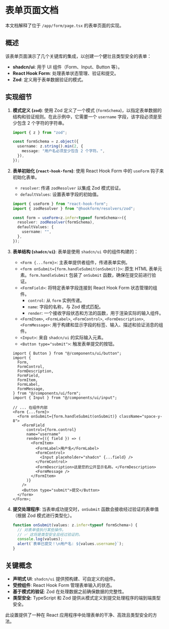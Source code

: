 # 表单页面文档

本文档解释了位于 `/app/form/page.tsx` 的表单页面的实现。

## 概述

该表单页面演示了几个关键库的集成，以创建一个健壮且类型安全的表单：

- **shadcn/ui**: 用于 UI 组件（Form、Input、Button 等）。
- **React Hook Form**: 处理表单状态管理、验证和提交。
- **Zod**: 定义用于表单数据验证的模式。

## 实现细节

1.  **模式定义 (`zod`)**:
    使用 Zod 定义了一个模式 (`formSchema`)，以指定表单数据的结构和验证规则。在此示例中，它需要一个 `username` 字段，该字段必须是至少包含 2 个字符的字符串。

    ```typescript
    import { z } from "zod";

    const formSchema = z.object({
      username: z.string().min(2, {
        message: "用户名必须至少包含 2 个字符。",
      }),
    });
    ```

2.  **表单初始化 (`react-hook-form`)**:
    使用 React Hook Form 中的 `useForm` 钩子来初始化表单。

    - `resolver`: 传递 `zodResolver` 以集成 Zod 模式验证。
    - `defaultValues`: 设置表单字段的初始值。

    ```typescript
    import { useForm } from "react-hook-form";
    import { zodResolver } from "@hookform/resolvers/zod";

    const form = useForm<z.infer<typeof formSchema>>({
      resolver: zodResolver(formSchema),
      defaultValues: {
        username: "",
      },
    });
    ```

3.  **表单结构 (`shadcn/ui`)**:
    表单是使用 `shadcn/ui` 中的组件构建的：

    - `<Form {...form}>`: 主表单提供者组件，传递表单实例。
    - `<form onSubmit={form.handleSubmit(onSubmit)}>`: 原生 HTML 表单元素。`form.handleSubmit` 包装了 `onSubmit` 函数，确保在提交前进行验证。
    - `<FormField>`: 将特定表单字段连接到 React Hook Form 状态管理的组件。
      - `control`: 从 `form` 实例传递。
      - `name`: 字段的名称，与 Zod 模式匹配。
      - `render`: 一个接收字段状态和方法的函数，用于渲染实际的输入组件。
    - `<FormItem>`, `<FormLabel>`, `<FormControl>`, `<FormDescription>`, `<FormMessage>`: 用于构建和显示字段的标签、输入、描述和验证消息的组件。
    - `<Input>`: 来自 `shadcn/ui` 的实际输入元素。
    - `<Button type="submit">`: 触发表单提交的按钮。

    ```tsx
    import { Button } from "@/components/ui/button";
    import {
      Form,
      FormControl,
      FormDescription,
      FormField,
      FormItem,
      FormLabel,
      FormMessage,
    } from "@/components/ui/form";
    import { Input } from "@/components/ui/input";

    // ... 在组件内部
    <Form {...form}>
      <form onSubmit={form.handleSubmit(onSubmit)} className="space-y-8">
        <FormField
          control={form.control}
          name="username"
          render={({ field }) => (
            <FormItem>
              <FormLabel>用户名</FormLabel>
              <FormControl>
                <Input placeholder="shadcn" {...field} />
              </FormControl>
              <FormDescription>这是您的公开显示名称。</FormDescription>
              <FormMessage />
            </FormItem>
          )}
        />
        <Button type="submit">提交</Button>
      </form>
    </Form>;
    ```

4.  **提交处理程序**:
    当表单成功提交时，`onSubmit` 函数会接收经过验证的表单值（根据 Zod 模式进行类型化）。

    ```typescript
    function onSubmit(values: z.infer<typeof formSchema>) {
      // 对表单值执行某些操作。
      // ✅ 这将是类型安全且经过验证的。
      console.log(values);
      alert(`表单已提交！\n用户名: ${values.username}`);
    }
    ```

## 关键概念

- **声明式 UI**: `shadcn/ui` 提供预构建、可自定义的组件。
- **受控组件**: React Hook Form 管理表单输入的状态。
- **基于模式的验证**: Zod 在处理数据之前确保数据的完整性。
- **类型安全**: TypeScript 和 Zod 提供从模式定义到提交处理程序的端到端类型安全。

此设置提供了一种在 React 应用程序中处理表单的干净、高效且类型安全的方法。
